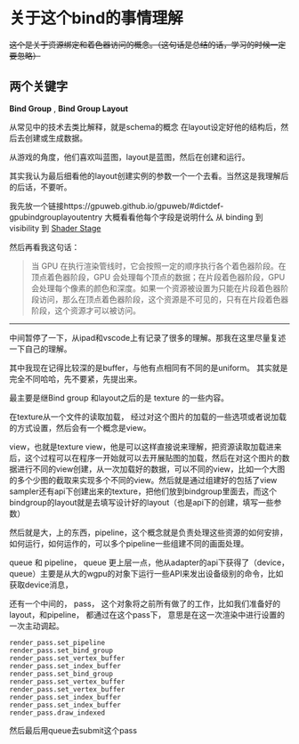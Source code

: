 # 关于这个bind的事情理解

~~这个是关于资源绑定和着色器访问的概念。（这句话是总结的话，学习的时候一定要忽略）~~

## 两个关键字


**Bind Group** ,  **Bind Group Layout**

从常见中的技术去类比解释，就是schema的概念
在layout设定好他的结构后，然后去创建或生成数据。

从游戏的角度，他们喜欢叫蓝图，layout是蓝图，然后在创建和运行。

其实我认为最后细看他的layout创建实例的参数一个一个去看。当然这是我理解后的后话，不要听。

我先放一个链接https://gpuweb.github.io/gpuweb/#dictdef-gpubindgrouplayoutentry
大概看看他每个字段是说明什么
从 binding 到 visibility 到 [Shader Stage](https://gpuweb.github.io/gpuweb/#namespacedef-gpushaderstage)

然后再看我这句话： 
> 当 GPU 在执行渲染管线时，它会按照一定的顺序执行各个着色器阶段。在顶点着色器阶段，GPU 会处理每个顶点的数据；在片段着色器阶段，GPU 会处理每个像素的颜色和深度。如果一个资源被设置为只能在片段着色器阶段访问，那么在顶点着色器阶段，这个资源是不可见的，只有在片段着色器阶段，这个资源才可以被访问。

--- 

中间暂停了一下，从ipad和vscode上有记录了很多的理解。那我在这里尽量复述一下自己的理解。

其中我现在记得比较深的是buffer，与他有点相同有不同的是uniform。
其实就是完全不同哈哈，先不要紧，先提出来。

最主要是继Bind group 和layout之后的是 texture 的一些内容。

在texture从一个文件的读取加载， 经过对这个图片的加载的一些选项或者说加载的方式设置，然后会有一个概念是view。

view，也就是texture view，他是可以这样直接说来理解，把资源读取加载进来后，这个过程可以在程序一开始就可以去开展贴图的加载，然后在对这个图片的数据进行不同的view创建，从一次加载好的数据，可以不同的view，比如一个大图的多个少图的截取来实现多个不同的view。然后就是通过组建好的包括了view sampler还有api下创建出来的texture，把他们放到bindgroup里面去，而这个bindgroup的layout就是去填写设计好的layout（也是api下的创建，填写一些参数）

然后就是大，上的东西，pipeline，这个概念就是负责处理这些资源的如何安排，如何运行，如何运作的，可以多个pipeline一些组建不同的画面处理。

queue 和 pipeline， queue 更上层一点，他从adapter的api下获得了（device，queue）主要是从大的wgpu的对象下运行一些API来发出设备级别的命令，比如获取device消息，

还有一个中间的， pass， 这个对象将之前所有做了的工作，比如我们准备好的layout，和pipeline， 都通过在这个pass下， 意思是在这一次渲染中进行设置的一次主动调起。
```
render_pass.set_pipeline
render_pass.set_bind_group
render_pass.set_vertex_buffer
render_pass.set_index_buffer
render_pass.set_bind_group
render_pass.set_vertex_buffer
render_pass.set_vertex_buffer
render_pass.set_index_buffer
render_pass.set_index_buffer
render_pass.draw_indexed
```
然后最后用queue去submit这个pass
